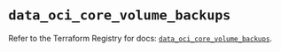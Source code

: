 # `data_oci_core_volume_backups`

Refer to the Terraform Registry for docs: [`data_oci_core_volume_backups`](https://registry.terraform.io/providers/oracle/oci/6.18.0/docs/data-sources/core_volume_backups).
